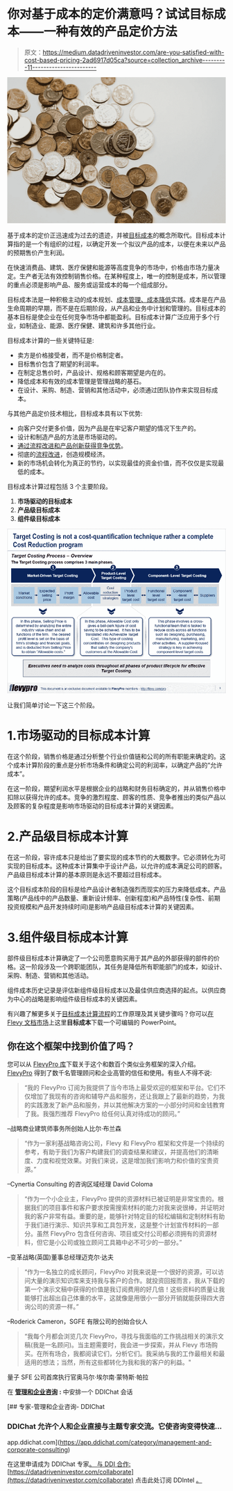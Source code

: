 # 你对基于成本的定价满意吗？试试目标成本——一种有效的产品定价方法

> 原文：<https://medium.datadriveninvestor.com/are-you-satisfied-with-cost-based-pricing-2ad6917d05ca?source=collection_archive---------11----------------------->

![](img/45b917702d4c8761ac47cc053b267c2a.png)

基于成本的定价正迅速成为过去的遗迹，并被[目标成本](https://flevy.com/browse/flevypro/target-costing-5201)的概念所取代。目标成本计算指的是一个有组织的过程，以确定开发一个拟议产品的成本，以便在未来以产品的预期售价产生利润。

在快速消费品、建筑、医疗保健和能源等高度竞争的市场中，价格由市场力量决定。生产者无法有效控制销售价格。在某种程度上，唯一的控制是成本，所以管理的重点必须是影响产品、服务或运营成本的每一个组成部分。

目标成本法是一种积极主动的成本规划、[成本管理、](https://flevy.com/business-toolkit/cost-management)[成本降低](https://flevy.com/business-toolkit/cost-reduction)实践。成本是在产品生命周期的早期，而不是在后期阶段，从产品和业务中计划和管理的。目标成本的基本目标是使企业在任何竞争市场中都能盈利。目标成本计算广泛应用于多个行业，如制造业、能源、医疗保健、建筑和许多其他行业。

目标成本计算的一些关键特征是:

*   卖方是价格接受者，而不是价格制定者。
*   目标售价包含了期望的利润率。
*   在制定总售价时，产品设计、规格和顾客期望是内在的。
*   降低成本和有效的成本管理是管理战略的基石。
*   在设计、采购、制造、营销和其他活动中，必须通过团队协作来实现目标成本。

与其他产品定价技术相比，目标成本具有以下优势:

*   向客户交付更多价值，因为产品是在牢记客户期望的情况下生产的。
*   设计和制造产品的方法是市场驱动的。
*   [通过流程改进和产品创新获得竞争优势](https://flevy.com/business-toolkit/competitive-advantage)。
*   彻底的[流程改进](https://flevy.com/browse/stream/process-improvement)，创造规模经济。
*   新的市场机会转化为真正的节约，以实现最佳的资金价值，而不仅仅是实现最低的成本。

目标成本计算过程包括 3 个主要阶段。

1.  **市场驱动的目标成本**
2.  **产品级目标成本**
3.  **组件级目标成本**

![](img/71848cae1b91393c4c1dd46a63d98da7.png)

让我们简单讨论一下这三个阶段。

# 1.市场驱动的目标成本计算

在这个阶段，销售价格是通过分析整个行业价值链和公司的所有职能来确定的。这个成本计算阶段的重点是分析市场条件和确定公司的利润率，以确定产品的“允许成本”。

在这一阶段，期望利润水平是根据企业的战略和财务目标确定的，并从销售价格中扣除以获得允许的成本。竞争的激烈程度、顾客的性质、竞争者推出的类似产品以及顾客的复杂程度是影响市场驱动的目标成本计算的关键因素。

# 2.产品级目标成本计算

在这一阶段，容许成本只是给出了要实现的成本节约的大概数字。它必须转化为可实现的目标成本。这种成本计算集中于设计产品，以允许的成本满足公司的顾客。产品级目标成本计算的基本原则是永远不要超过目标成本。

这个目标成本阶段的目标是给产品设计者制造强烈而现实的压力来降低成本。产品策略(产品线中的产品数量、重新设计频率、创新程度)和产品特性(复杂性、前期投资规模和产品开发持续时间)是影响产品级目标成本计算的关键因素。

# 3.组件级目标成本计算

部件级目标成本计算确定了一个公司愿意购买用于其产品的外部获得的部件的价格。这一阶段涉及一个跨职能团队，其任务是降低所有职能部门的成本，如设计、采购、制造、营销和其他活动。

组件成本历史记录是评估新组件级目标成本以及最佳供应商选择的起点。以供应商为中心的战略是影响组件级目标成本的关键因素。

有兴趣了解更多关于[目标成本计算流程](https://flevy.com/browse/flevypro/target-costing-5201)的工作原理及其关键步骤吗？你可以[在](https://flevy.com/browse/flevypro/target-costing-5201) [Flevy 文档市场](https://flevy.com/browse)上这里**目标成本**下载一个可编辑的 PowerPoint。

## 你在这个框架中找到价值了吗？

您可以从 [FlevyPro 库](https://flevy.com/pro/library)下载关于这个和数百个类似业务框架的深入介绍。 [FlevyPro](https://flevy.com/pro) 得到了数千名管理顾问和企业高管的信任和使用。有些人不得不说:

> “我的 FlevyPro 订阅为我提供了当今市场上最受欢迎的框架和平台。它们不仅增加了我现有的咨询和辅导产品和服务，还让我跟上了最新的趋势，为我的实践激发了新产品和服务，并以其他解决方案的一小部分时间和金钱教育了我。我强烈推荐 FlevyPro 给任何认真对待成功的顾问。”

–战略商业建筑师事务所创始人比尔·布兰森

> “作为一家利基战略咨询公司，Flevy 和 FlevyPro 框架和文件是一个持续的参考，有助于我们为客户构建我们的调查结果和建议，并提高他们的清晰度、力度和视觉效果。对我们来说，这是增加我们影响力和价值的宝贵资源。”

–Cynertia Consulting 的咨询区域经理 David Coloma

> “作为一个小企业主，FlevyPro 提供的资源材料已被证明是非常宝贵的。根据我们的项目事件和客户要求按需搜索材料的能力对我来说很棒，并证明对我的客户非常有益。重要的是，能够针对特定目的轻松编辑和定制材料有助于我们进行演示、知识共享和工具包开发，这是整个计划宣传材料的一部分。虽然 FlevyPro 包含任何咨询、项目或交付公司都必须拥有的资源材料，但它是小公司或独立顾问工具箱中必不可少的一部分。”

–变革战略(英国)董事总经理迈克尔·达夫

> “作为一名独立的成长顾问，FlevyPro 对我来说是一个很好的资源，可以访问大量的演示知识库来支持我与客户的合作。就投资回报而言，我从下载的第一个演示文稿中获得的价值是我订阅费用的好几倍！这些资料的质量让我能够打出超出自己体重的水平，这就像是用很小一部分开销就能获得四大咨询公司的资源一样。”

–Roderick Cameron，SGFE 有限公司的创始合伙人

> “我每个月都会浏览几次 FlevyPro，寻找与我面临的工作挑战相关的演示文稿(我是一名顾问)。当主题需要时，我会进一步探索，并从 Flevy 市场购买。在所有场合，我都阅读它们，分析它们。我采纳与我的工作最相关和最适用的想法；当然，所有这些都转化为我和我的客户的利益。"

量子 SFE 公司首席执行官奥马尔·埃尔南·蒙特斯·帕拉

在 [**管理和企业咨询**](https://app.ddichat.com/category/management-and-corporate-consulting) **:** 中安排一个 DDIChat 会话

[](https://app.ddichat.com/category/management-and-corporate-consulting) [## 专家-管理和企业咨询- DDIChat

### DDIChat 允许个人和企业直接与主题专家交流。它使咨询变得快速…

app.ddichat.com](https://app.ddichat.com/category/management-and-corporate-consulting) 

在这里申请成为 DDIChat 专家[。
与 DDI 合作:](https://app.ddichat.com/expertsignup)[https://datadriveninvestor.com/collaborate](https://datadriveninvestor.com/collaborate)
点击此处订阅 DDIntel [。](https://ddintel.datadriveninvestor.com/)